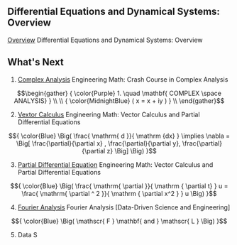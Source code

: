 

## Differential Equations and Dynamical Systems: Overview

[Overview](overview) Differential Equations and Dynamical Systems: Overview

## What's Next

1. [Complex Analysis](complex_analysis)  Engineering Math: Crash Course in Complex Analysis

```math
\begin{gather}
   { \color{Purple} 1. \quad \mathbf{ COMPLEX \space ANALYSIS} } \\
   \\
   { \color{MidnightBlue} ( x = x + iy ) } \\
\end{gather}
```

2. [Vextor Calculus](vector_calculus) Engineering Math: Vector Calculus and Partial Differential Equations

```math
{ \color{Blue} \Big( \frac{ \mathrm{ d }}{ \mathrm {dx} } \implies \nabla = \Big[ \frac{\partial}{\partial x} , \frac{\partial}{\partial y}, \frac{\partial}{\partial z} \Big] \Big)  }
```

3. [Partial Differential Equation](vector_calculus) Engineering Math: Vector Calculus and Partial Differential Equations

```math
{ \color{Blue} \Big( \frac{ \mathrm{ \partial }}{ \mathrm { \partial t} } u = \frac{ \mathrm{ \partial ^ 2 }}{ \mathrm { \partial x^2 } } u \Big)  }
```

4. [Fourier Analysis](fourier_analysis)  Fourier Analysis \[Data-Driven Science and Engineering\]

```math
{ \color{Blue} \Big( \mathscr{ F } \mathbf{ and } \mathscr{ L } \Big) }
```

5. Data S
